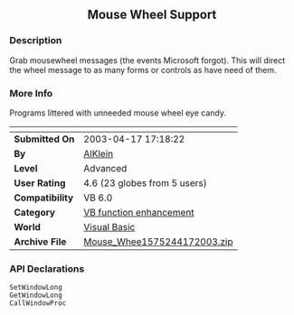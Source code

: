 ﻿<div align="center">

## Mouse Wheel Support


</div>

### Description

Grab mousewheel messages (the events Microsoft forgot). This will direct the wheel message to as many forms or controls as have need of them.
 
### More Info
 
Programs littered with unneeded mouse wheel eye candy.


<span>             |<span>
---                |---
**Submitted On**   |2003-04-17 17:18:22
**By**             |[AlKlein](https://github.com/Planet-Source-Code/PSCIndex/blob/master/ByAuthor/alklein.md)
**Level**          |Advanced
**User Rating**    |4.6 (23 globes from 5 users)
**Compatibility**  |VB 6\.0
**Category**       |[VB function enhancement](https://github.com/Planet-Source-Code/PSCIndex/blob/master/ByCategory/vb-function-enhancement__1-25.md)
**World**          |[Visual Basic](https://github.com/Planet-Source-Code/PSCIndex/blob/master/ByWorld/visual-basic.md)
**Archive File**   |[Mouse\_Whee1575244172003\.zip](https://github.com/Planet-Source-Code/alklein-mouse-wheel-support__1-44813/archive/master.zip)

### API Declarations

```
SetWindowLong
GetWindowLong
CallWindowProc
```





